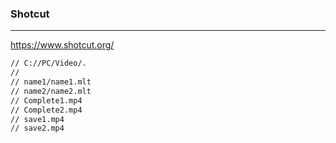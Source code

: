 ### Shotcut
---
https://www.shotcut.org/

```txt
// C://PC/Video/.
//
// name1/name1.mlt
// name2/name2.mlt
// Complete1.mp4
// Complete2.mp4
// save1.mp4
// save2.mp4
```

```
```

```
```


